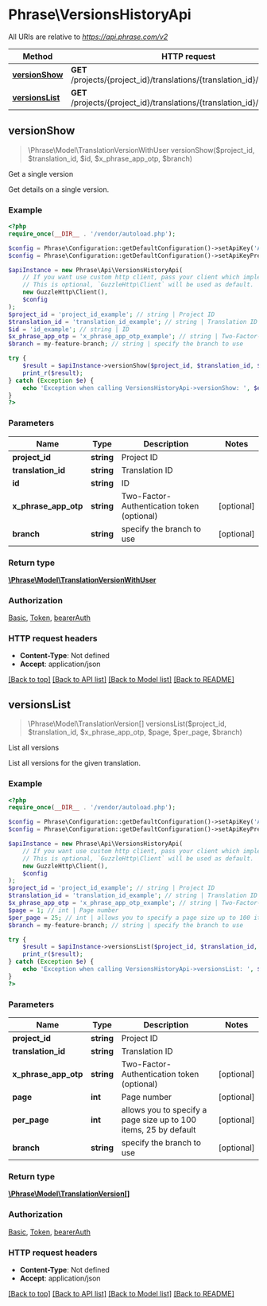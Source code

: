 # Phrase\VersionsHistoryApi

All URIs are relative to *https://api.phrase.com/v2*

Method | HTTP request | Description
------------- | ------------- | -------------
[**versionShow**](VersionsHistoryApi.md#versionShow) | **GET** /projects/{project_id}/translations/{translation_id}/versions/{id} | Get a single version
[**versionsList**](VersionsHistoryApi.md#versionsList) | **GET** /projects/{project_id}/translations/{translation_id}/versions | List all versions



## versionShow

> \Phrase\Model\TranslationVersionWithUser versionShow($project_id, $translation_id, $id, $x_phrase_app_otp, $branch)

Get a single version

Get details on a single version.

### Example

```php
<?php
require_once(__DIR__ . '/vendor/autoload.php');

$config = Phrase\Configuration::getDefaultConfiguration()->setApiKey('Authorization', 'YOUR_API_KEY');
$config = Phrase\Configuration::getDefaultConfiguration()->setApiKeyPrefix('Authorization', 'token');

$apiInstance = new Phrase\Api\VersionsHistoryApi(
    // If you want use custom http client, pass your client which implements `GuzzleHttp\ClientInterface`.
    // This is optional, `GuzzleHttp\Client` will be used as default.
    new GuzzleHttp\Client(),
    $config
);
$project_id = 'project_id_example'; // string | Project ID
$translation_id = 'translation_id_example'; // string | Translation ID
$id = 'id_example'; // string | ID
$x_phrase_app_otp = 'x_phrase_app_otp_example'; // string | Two-Factor-Authentication token (optional)
$branch = my-feature-branch; // string | specify the branch to use

try {
    $result = $apiInstance->versionShow($project_id, $translation_id, $id, $x_phrase_app_otp, $branch);
    print_r($result);
} catch (Exception $e) {
    echo 'Exception when calling VersionsHistoryApi->versionShow: ', $e->getMessage(), PHP_EOL;
}
?>
```

### Parameters


Name | Type | Description  | Notes
------------- | ------------- | ------------- | -------------
 **project_id** | **string**| Project ID |
 **translation_id** | **string**| Translation ID |
 **id** | **string**| ID |
 **x_phrase_app_otp** | **string**| Two-Factor-Authentication token (optional) | [optional]
 **branch** | **string**| specify the branch to use | [optional]

### Return type

[**\Phrase\Model\TranslationVersionWithUser**](../Model/TranslationVersionWithUser.md)

### Authorization

[Basic](../../README.md#Basic), [Token](../../README.md#Token), [bearerAuth](../../README.md#bearerAuth)

### HTTP request headers

- **Content-Type**: Not defined
- **Accept**: application/json

[[Back to top]](#) [[Back to API list]](../../README.md#documentation-for-api-endpoints)
[[Back to Model list]](../../README.md#documentation-for-models)
[[Back to README]](../../README.md)


## versionsList

> \Phrase\Model\TranslationVersion[] versionsList($project_id, $translation_id, $x_phrase_app_otp, $page, $per_page, $branch)

List all versions

List all versions for the given translation.

### Example

```php
<?php
require_once(__DIR__ . '/vendor/autoload.php');

$config = Phrase\Configuration::getDefaultConfiguration()->setApiKey('Authorization', 'YOUR_API_KEY');
$config = Phrase\Configuration::getDefaultConfiguration()->setApiKeyPrefix('Authorization', 'token');

$apiInstance = new Phrase\Api\VersionsHistoryApi(
    // If you want use custom http client, pass your client which implements `GuzzleHttp\ClientInterface`.
    // This is optional, `GuzzleHttp\Client` will be used as default.
    new GuzzleHttp\Client(),
    $config
);
$project_id = 'project_id_example'; // string | Project ID
$translation_id = 'translation_id_example'; // string | Translation ID
$x_phrase_app_otp = 'x_phrase_app_otp_example'; // string | Two-Factor-Authentication token (optional)
$page = 1; // int | Page number
$per_page = 25; // int | allows you to specify a page size up to 100 items, 25 by default
$branch = my-feature-branch; // string | specify the branch to use

try {
    $result = $apiInstance->versionsList($project_id, $translation_id, $x_phrase_app_otp, $page, $per_page, $branch);
    print_r($result);
} catch (Exception $e) {
    echo 'Exception when calling VersionsHistoryApi->versionsList: ', $e->getMessage(), PHP_EOL;
}
?>
```

### Parameters


Name | Type | Description  | Notes
------------- | ------------- | ------------- | -------------
 **project_id** | **string**| Project ID |
 **translation_id** | **string**| Translation ID |
 **x_phrase_app_otp** | **string**| Two-Factor-Authentication token (optional) | [optional]
 **page** | **int**| Page number | [optional]
 **per_page** | **int**| allows you to specify a page size up to 100 items, 25 by default | [optional]
 **branch** | **string**| specify the branch to use | [optional]

### Return type

[**\Phrase\Model\TranslationVersion[]**](../Model/TranslationVersion.md)

### Authorization

[Basic](../../README.md#Basic), [Token](../../README.md#Token), [bearerAuth](../../README.md#bearerAuth)

### HTTP request headers

- **Content-Type**: Not defined
- **Accept**: application/json

[[Back to top]](#) [[Back to API list]](../../README.md#documentation-for-api-endpoints)
[[Back to Model list]](../../README.md#documentation-for-models)
[[Back to README]](../../README.md)


